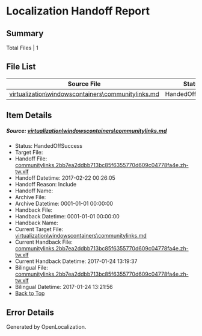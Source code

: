 # <a name='report-top'></a> Localization Handoff Report

## Summary
 Total Files | 1

## File List
 Source File | Status | Details 
 ----------- | ------ | ------- 
 [virtualization\windowscontainers\communitylinks.md](https://github.com/Microsoft/Virtualization-Documentation-Private/blob/ff1ef85258a31a5c5a2a065b65019e39cab93125/virtualization/windowscontainers/communitylinks.md) | HandedOffSuccess | [Details](#b6c25285c3cee3a863bef40c34a1cf13b66b42fb255)

## Item Details
##### <a name='b6c25285c3cee3a863bef40c34a1cf13b66b42fb255'></a> Source: [virtualization\windowscontainers\communitylinks.md](https://github.com/Microsoft/Virtualization-Documentation-Private/blob/ff1ef85258a31a5c5a2a065b65019e39cab93125/virtualization/windowscontainers/communitylinks.md)
* Status: HandedOffSuccess
* Target File: 
* Handoff File: [communitylinks.2bb7ea2ddbb713bc85f6355770d609c04778fa4e.zh-tw.xlf](https://github.com/Microsoft/Virtualization-Documentation-Private.handoff/blob/18363a29b6c015f78e012e7a8a6116e739b050be/ol-handoff/Microsoft/Virtualization-Documentation-Private.zh-tw/live/communitylinks.2bb7ea2ddbb713bc85f6355770d609c04778fa4e.zh-tw.xlf)
* Handoff Datetime: 2017-02-22 00:26:05
* Handoff Reason: Include
* Handoff Name: 
* Archive File: 
* Archive Datetime: 0001-01-01 00:00:00
* Handback File: 
* Handback Datetime: 0001-01-01 00:00:00
* Handback Name: 
* Current Target File: [virtualization\windowscontainers\communitylinks.md](https://github.com/Microsoft/Virtualization-Documentation-Private.zh-tw/blob/5b7022a9f7c04887f46b62028a5634d1a10e4e6a/virtualization/windowscontainers/communitylinks.md)
* Current Handback File: [communitylinks.2bb7ea2ddbb713bc85f6355770d609c04778fa4e.zh-tw.xlf](https://github.com/Microsoft/Virtualization-Documentation-Private.handback/blob/de9afe5b1f155dfcfbe263495e1f038950647fbb/ol-handback/Microsoft/Virtualization-Documentation-Private.zh-tw/live/communitylinks.2bb7ea2ddbb713bc85f6355770d609c04778fa4e.zh-tw.xlf)
* Current Handback Datetime: 2017-01-24 13:19:37
* Bilingual File: [communitylinks.2bb7ea2ddbb713bc85f6355770d609c04778fa4e.zh-tw.xlf](https://github.com/Microsoft/Virtualization-Documentation-Private.handback/blob/de9afe5b1f155dfcfbe263495e1f038950647fbb/ol-handback/Microsoft/Virtualization-Documentation-Private.zh-tw/live/communitylinks.2bb7ea2ddbb713bc85f6355770d609c04778fa4e.zh-tw.xlf)
* Bilingual Datetime: 2017-01-24 13:21:56
* [Back to Top](#report-top)


## Error Details

Generated by OpenLocalization.
